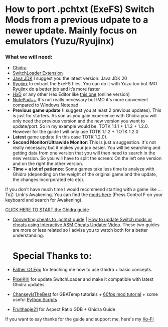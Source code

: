 # How to port .pchtxt (ExeFS) Switch Mods from a previous udpate to a newer update. Mainly focus on emulators (Yuzu/Ryujinx)

### What we will need:

- [Ghidra](https://github.com/NationalSecurityAgency/ghidra/releases)
- [SwitchLoader Extension](https://github.com/StevensND/Ghidra-Switch-Loader/releases)
- [Java JDK](https://adoptium.net/temurin/releases/?version=20) I suggest you the latest version: Java JDK 20
- [Ryujinx](https://ryujinx.org/download/) to extract the ExeFS files. You can do it with Yuzu too but IMO Ryujinx do a better job and it’s more faster
- [HxD](https://mh-nexus.de/en/downloads.php?product=HxD20) or any other Hex Editor like [this one](https://hexed.it/) (online version)
- [NotePad++](https://notepad-plus-plus.org/downloads/) It's not really necessary but IMO it's more convenient compared to Windows Notepad
-	**Previous game update** (I suggest you at least 2 previous updates). This is just for starters. As son as you gain experience with Ghidra you will only need the previous version and the new version you want to update/port. So in my example would be: TOTK 1.1.1 + 1.1.2 + 1.2.0. However for the guide I will only use TOTK 1.1.2 + TOTK 1.2.0
-	**Latest** game update (In this case TOTK 1.2.0).
-	**Second Monitor/Ultrawide Monitor**: This is just a suggestion. It's not really necessary but it makes your job easier. You will be searching and getting data from one version that you will then need to search in the new version. So you will have to split the screen: On the left one version and on the right the other version.
-	**Time + a lot of patience**: Some games take less time to analyze with Ghidra (depending on the weight of the original game and the update, the changes incorporated etc etc).

  If you don't have much time I would recommend starting with a game like ...  ToZ: Link's Awakening. You can find the [mods here](https://yuzu-emu.org/wiki/switch-mods/) (Press Control F on your keyboard and search for Awakening).

  [CLICK HERE TO START the Ghidra guide](https://github.com/StevensND/ghidra-port-mods-guide/blob/main/RyujinxSteps.md)

- [Converting cheats to .pchtxt guide](https://github.com/StevensND/ghidra-port-mods-guide/tree/main/Cheat%20to%20.pchtxt) | [How to update Switch mods or cheats using Interactive ASM Cheats Updater Video](https://youtu.be/jTJYpuG-9Ek?si=FfoiGiyC-uPgjxiA). These two guides are more or less related so I advise you to watch both for a better understanding.
  # Special Thanks to:

- [Father Of Egg](https://www.reddit.com/user/Father_Of_Egg) for teaching me how to use Ghidra + basic concepts.
- [PixelKiri](https://www.reddit.com/user/PixelKiri) for update SwitchLoader and make it compatible with latest Ghidra updates.
- [ChanseyIsTheBest](https://gbatemp.net/members/chanseyisthebest.608269/) for GBATemp tutorials + [60fps mod tutorial](https://gbatemp.net/threads/how-to-make-60fps-ips-patch-for-nintendo-switch-game-ghidra-tutorial.625675/) + some useful [Python Scripts](https://github.com/ChanseyIsTheBest/NX-60FPS-RES-GFX-Cheats)
- [Fruithapje21](https://www.reddit.com/r/totkmods/comments/149lpz5/comment/jriqx7f/?context=3) for Aspect Ratio GDB + Ghidra Guide

If you want to say thanks for the guide and support me, here's my [Ko-Fi](https://ko-fi.com/stevenss)

